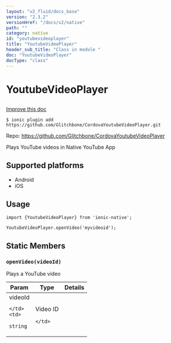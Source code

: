 ```yaml
---
layout: "v2_fluid/docs_base"
version: "2.3.2"
versionHref: "/docs/v2/native"
path: ""
category: native
id: "youtubevideoplayer"
title: "YoutubeVideoPlayer"
header_sub_title: "Class in module "
doc: "YoutubeVideoPlayer"
docType: "class"
---
```








<h1 class="api-title">
  
  YoutubeVideoPlayer
  

  

  </h1>

<a class="improve-v2-docs" href="http://github.com/driftyco/ionic-native/edit/master/src/plugins/youtube-video-player.ts#L0">
  Improve this doc
</a>



<!-- decorators -->





<pre><code>$ ionic plugin add https://github.com/Glitchbone/CordovaYoutubeVideoPlayer.git</code></pre>
<p>Repo:
  <a href="https://github.com/Glitchbone/CordovaYoutubeVideoPlayer">
    https://github.com/Glitchbone/CordovaYoutubeVideoPlayer
  </a>
</p>

<!-- description -->

<p>Plays YouTube videos in Native YouTube App</p>


<!-- @platforms tag -->
<h2>Supported platforms</h2>

<ul>
  <li>Android</li><li>iOS</li>
</ul>

<!-- @platforms tag end -->


<!-- if doc.decorators -->

<!-- @usage tag -->

<h2>Usage</h2>

<pre><code>import {YoutubeVideoPlayer} from &#39;ionic-native&#39;;

YoutubeVideoPlayer.openVideo(&#39;myvideoid&#39;);
</code></pre>




<!-- @property tags -->


<h2>Static Members</h2>

<div id="openVideo"></div>
<h3><code>openVideo(videoId)</code>
  
</h3>




Plays a YouTube video


<table class="table param-table" style="margin:0;">
  <thead>
  <tr>
    <th>Param</th>
    <th>Type</th>
    <th>Details</th>
  </tr>
  </thead>
  <tbody>
  
  <tr>
    <td>
      videoId
      
      
    </td>
    <td>
      
<code>string</code>
    </td>
    <td>
      <p>Video ID</p>

      
    </td>
  </tr>
  
  </tbody>
</table>








<!-- methods on the class -->



<!-- other classes -->

<!-- end other classes -->

<!-- interfaces -->

<!-- end interfaces -->

<!-- related link --><!-- end content block -->


<!-- end body block -->

